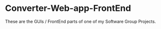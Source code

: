 # Converter-Web-app-FrontEnd
These are the GUIs / FrontEnd parts of one of my Software Group Projects.
